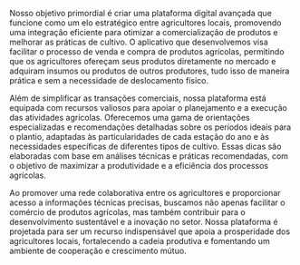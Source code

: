 Nosso objetivo primordial é criar uma plataforma digital avançada que funcione como um elo estratégico entre agricultores locais, promovendo uma integração eficiente para otimizar a comercialização de produtos e melhorar as práticas de cultivo. O aplicativo que desenvolvemos visa facilitar o processo de venda e compra de produtos agrícolas, permitindo que os agricultores ofereçam seus produtos diretamente no mercado e adquiram insumos ou produtos de outros produtores, tudo isso de maneira prática e sem a necessidade de deslocamento físico.

Além de simplificar as transações comerciais, nossa plataforma está equipada com recursos valiosos para apoiar o planejamento e a execução das atividades agrícolas. Oferecemos uma gama de orientações especializadas e recomendações detalhadas sobre os períodos ideais para o plantio, adaptadas às particularidades de cada estação do ano e às necessidades específicas de diferentes tipos de cultivo. Essas dicas são elaboradas com base em análises técnicas e práticas recomendadas, com o objetivo de maximizar a produtividade e a eficiência dos processos agrícolas.

Ao promover uma rede colaborativa entre os agricultores e proporcionar acesso a informações técnicas precisas, buscamos não apenas facilitar o comércio de produtos agrícolas, mas também contribuir para o desenvolvimento sustentável e a inovação no setor. Nossa plataforma é projetada para ser um recurso indispensável que apoia a prosperidade dos agricultores locais, fortalecendo a cadeia produtiva e fomentando um ambiente de cooperação e crescimento mútuo.


